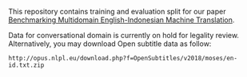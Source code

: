 This repository contains training and evaluation split for our paper [Benchmarking Multidomain English-Indonesian Machine Translation](https://www.aclweb.org/anthology/2020.bucc-1.6.pdf).

Data for conversational domain is currently on hold for legality review. Alternatively, you may download Open subtitle data as follow:
```
http://opus.nlpl.eu/download.php?f=OpenSubtitles/v2018/moses/en-id.txt.zip
```
